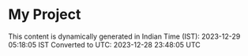 # My Project

This content is dynamically generated in Indian Time (IST): 2023-12-29 05:18:05 IST
Converted to UTC: 2023-12-28 23:48:05 UTC
